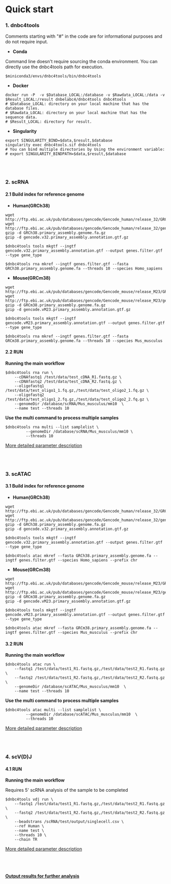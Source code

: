 # Quick start

### **1. dnbc4tools**

Comments starting with "#" in the code are for informational purposes and do not require input.

- **Conda**

Command line doesn't require sourcing the conda environment. You can directly use the dnbc4tools path for execution.

```shell
$miniconda3/envs/dnbc4tools/bin/dnbc4tools
```

- **Docker**

```shell
docker run -P  -v $Database_LOCAL:/database -v $Rawdata_LOCAL:/data -v $Result_LOCAL:/result dnbelabc4/dnbc4tools dnbc4tools
# $Database_LOCAL: directory on your local machine that has the database files. 
# $Rawdata_LOCAL: directory on your local machine that has the sequence data.
# $Result_LOCAL: directory for result.
```

- **Singularity**

```shell
export SINGULARITY_BIND=$data,$result,$database
singularity exec dnbc4tools.sif dnbc4tools
# You can bind multiple directories by Using the environment variable:
# export SINGULARITY_BINDPATH=$data,$result,$database
```

</br>
</br>

### **2. scRNA**

#### 2.1 Build index for reference genome

- **Human(GRCh38)**

```shell
wget http://ftp.ebi.ac.uk/pub/databases/gencode/Gencode_human/release_32/GRCh38.primary_assembly.genome.fa.gz
wget http://ftp.ebi.ac.uk/pub/databases/gencode/Gencode_human/release_32/gencode.v32.primary_assembly.annotation.gtf.gz
gzip -d GRCh38.primary_assembly.genome.fa.gz
gzip -d gencode.v32.primary_assembly.annotation.gtf.gz

$dnbc4tools tools mkgtf --ingtf gencode.v32.primary_assembly.annotation.gtf --output genes.filter.gtf --type gene_type
               
$dnbc4tools rna mkref --ingtf genes.filter.gtf --fasta GRCh38.primary_assembly.genome.fa --threads 10 --species Homo_sapiens
```

- **Mouse(GRCm38)**

```shell
wget http://ftp.ebi.ac.uk/pub/databases/gencode/Gencode_mouse/release_M23/GRCm38.primary_assembly.genome.fa.gz
wget http://ftp.ebi.ac.uk/pub/databases/gencode/Gencode_mouse/release_M23/gencode.vM23.primary_assembly.annotation.gtf.gz
gzip -d GRCm38.primary_assembly.genome.fa.gz
gzip -d gencode.vM23.primary_assembly.annotation.gtf.gz

$dnbc4tools tools mkgtf --ingtf gencode.vM23.primary_assembly.annotation.gtf --output genes.filter.gtf --type gene_type
                        
$dnbc4tools rna mkref --ingtf genes.filter.gtf --fasta GRCm38.primary_assembly.genome.fa --threads 10 --species Mus_musculus
```



#### 2.2 RUN

**Running the main workflow**

```shell
$dnbc4tools rna run \
	--cDNAfastq1 /test/data/test_cDNA_R1.fastq.gz \
	--cDNAfastq2 /test/data/test_cDNA_R2.fastq.gz \
	--oligofastq1 /test/data/test_oligo1_1.fq.gz,/test/data/test_oligo2_1.fq.gz \
	--oligofastq2 /test/data/test_oligo1_2.fq.gz,/test/data/test_oligo2_2.fq.gz \
	--genomeDir /database/scRNA/Mus_musculus/mm10  \
	--name test --threads 10
```

**Use the multi command to process multiple samples**

```shell
$dnbc4tools rna multi --list samplelist \
         --genomeDir /database/scRNA/Mus_musculus/mm10 \
         --threads 10
```
[More detailed parameter description](./scRNA_para.md)

</br>
</br>

### 3. scATAC

#### 3.1 Build index for reference genome

- **Human(GRCh38)**

```shell
wget http://ftp.ebi.ac.uk/pub/databases/gencode/Gencode_human/release_32/GRCh38.primary_assembly.genome.fa.gz
wget http://ftp.ebi.ac.uk/pub/databases/gencode/Gencode_human/release_32/gencode.v32.primary_assembly.annotation.gtf.gz
gzip -d GRCh38.primary_assembly.genome.fa.gz
gzip -d gencode.v32.primary_assembly.annotation.gtf.gz

$dnbc4tools tools mkgtf --ingtf gencode.v32.primary_assembly.annotation.gtf --output genes.filter.gtf --type gene_type
                        
$dnbc4tools atac mkref --fasta GRCh38.primary_assembly.genome.fa --ingtf genes.filter.gtf --species Homo_sapiens --prefix chr
```

- **Mouse(GRCm38)**

```shell
wget http://ftp.ebi.ac.uk/pub/databases/gencode/Gencode_mouse/release_M23/GRCm38.primary_assembly.genome.fa.gz
wget http://ftp.ebi.ac.uk/pub/databases/gencode/Gencode_mouse/release_M23/gencode.vM23.primary_assembly.annotation.gtf.gz
gzip -d GRCm38.primary_assembly.genome.fa.gz
gzip -d gencode.vM23.primary_assembly.annotation.gtf.gz

$dnbc4tools tools mkgtf --ingtf gencode.vM23.primary_assembly.annotation.gtf --output genes.filter.gtf --type gene_type
                        
$dnbc4tools atac mkref --fasta GRCm38.primary_assembly.genome.fa --ingtf genes.filter.gtf --species Mus_musculus --prefix chr
```

#### 3.2 RUN

**Running the main workflow**

```shell
$dnbc4tools atac run \
	--fastq1 /test/data/test1_R1.fastq.gz,/test/data/test2_R1.fastq.gz \
	--fastq2 /test/data/test1_R2.fastq.gz,/test/data/test2_R2.fastq.gz \
	--genomeDir /database/scATAC/Mus_musculus/mm10  \
	--name test --threads 10
```

**Use the multi command to process multiple samples**

```shell
$dnbc4tools atac multi --list samplelist \
         --genomeDir /database/scATAC/Mus_musculus/mm10  \
         --threads 10
```
[More detailed parameter description](./scATAC_para.md)

</br>

</br>

### 4. scV(D)J

#### 4.1 RUN

**Running the main workflow**

Requires 5' scRNA analysis of the sample to be completed

```SHELL
$dnbc4tools vdj run \
	--fastq1 /test/data/test1_R1.fastq.gz,/test/data/test2_R1.fastq.gz \
	--fastq2 /test/data/test1_R2.fastq.gz,/test/data/test2_R2.fastq.gz \
	--beadstrans /scRNA/test/output/singlecell.csv \
	--ref Human \
	--name test \
	--threads 10 \
	--chain TR
```

[More detailed parameter description](./scVDJ_para.md)

</br>

</br>

#### [Output results for further analysis](./io.md)

